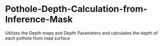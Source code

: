 # Pothole-Depth-Calculation-from-Inference-Mask
Utilizes the Depth maps and Depth Parameters and calculates the depth of each pothole from road surface 
